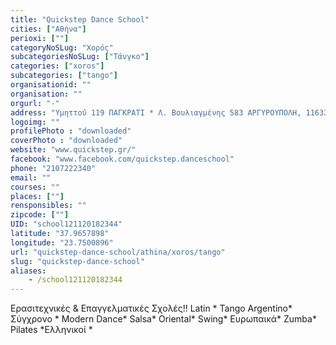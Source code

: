 ```yaml
---
title: "Quickstep Dance School"
cities: ["Αθήνα"]
perioxi: [""]
categoryNoSLug: "Χορός"
subcategoriesNoSLug: ["Τάνγκο"]
categories: ["xoros"]
subcategories: ["tango"]
organisationid: ""
organisation: ""
orgurl: "-"
address: "Υμηττού 119 ΠΑΓΚΡΑΤΙ * Λ. Βουλιαγμένης 583 ΑΡΓΥΡΟΥΠΟΛΗ, 11633 Athens, Greece"
logoimg: ""
profilePhoto : "downloaded"
coverPhoto : "downloaded"
website: "www.quickstep.gr/"
facebook: "www.facebook.com/quickstep.danceschool"
phone: "2107222340"
email: ""
courses: ""
places: [""]
rensponsibles: ""
zipcode: [""]
UID: "school121120182344"
latitude: "37.9657898"
longitude: "23.7500896"
url: "quickstep-dance-school/athina/xoros/tango"
slug: "quickstep-dance-school"
aliases:
    - /school121120182344
---
```



Ερασιτεχνικές &amp; Επαγγελματικές Σχολές!! Latin * Tango Argentino* Σύγχρονο * Modern Dance* Salsa* Oriental* Swing* Ευρωπαικά* Zumba* Pilates *Ελληνικοί *

